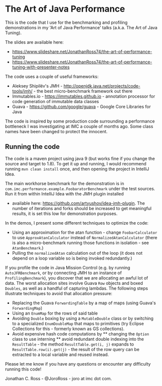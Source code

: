 # The Art of Java Performance

This is the code that I use for the benchmarking and profiling demonstrations 
in my 'Art of Java Performance' talks (a.k.a. The Art of Java Tuning).

The slides are available here: 
* https://www.slideshare.net/JonathanRoss74/the-art-of-performance-tuning
* https://www.slideshare.net/JonathanRoss74/the-art-of-performance-tuning-with-presenter-notes

The code uses a couple of useful frameworks:
* Aleksey Shipilëv's JMH - http://openjdk.java.net/projects/code-tools/jmh/ - the best micro-benchmark 
framework out there
* Immutables.io - https://immutables.github.io - annotation processor for code generation of 
immutable data classes
* Guava - https://github.com/google/guava - Google Core Libraries for Java

The code is inspired by some production code surrounding a performance bottleneck I was investigating 
at IMC a couple of months ago.  Some class names have been changed to protect the innocent.

## Running the code
The code is a maven project using java 9 (but works fine if you change the source and target to 1.8).  To 
get it up and running, I would recommend running `mvn clean install` once, and then opening the project
in IntelliJ Idea.

The main workhorse benchmark for the demonstration is in `com.imc.performance.example.FoobaratorBenchmark` 
under the test sources.  Run it from within IntelliJ Idea with the JMH plugin installed 
- available here: https://github.com/artyushov/idea-jmh-plugin.  The number of iterations and forks 
should be increased to get meaningful results, it is set this low for demonstration purposes.

In the demos, I present some different techniques to optimize the code:
* Using an approximation for the atan function - change `FoobarCalculator` to use 
`ApproxAtanCalculator` instead of `NormalizedAtanCalculator` (there is also a micro-benchmark 
running those functions in isolation - see `AtanBenchmark`.)
* Pulling the `normalizedAtan` calculation out of the loop (it does not depend on a loop 
variable so is being invoked redundantly.)

If you profile the code in Java Mission Control (e.g. by running `AutoJFRBenchmark`, or by 
connecting JMH to an instance of `ProfilingBenchmark`), you discover that we are allocating 
an awful lot of data.  The worst allocation sites involve Guava `Row` objects and boxed 
`Doubles`, as well as a handful of capturing lambdas.  The following steps illustrate techniques 
to avoid that allocation pressure:
* Replacing the Guava `ForwardingTable` by a map of maps (using Guava's `ForwardingMap`)
* Using an `EnumMap` for the rows of said table
* Avoiding `Double` boxing by using a `MutableDouble` class or by switching to a specialized `EnumDoubleMap`
that maps to primitives (try Eclipse Collections for this - formerly known as GS collections).
* Avoid expensive hash code computations by 
** changing the `Option` class to use interning
** avoid redundant double indexing into the `ResultTable` - the method `ResultTable.get(i, j)` expands to 
   `ResultTable.row(i).get(j)` - the result of the row query can be extracted to a local variable and 
   reused instead.
   
Please let me know if you have any questions or encounter any difficulty running this code!  

Jonathan C. Ross - @JoroRoss - joro at imc dot com.
